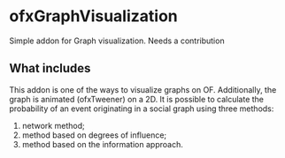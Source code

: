# ofxGraphVisualization

Simple addon for Graph visualization. Needs a contribution

## What includes

This addon is one of the ways to visualize graphs on OF. Additionally, the graph is animated (ofxTweener) on a 2D. It is possible to calculate the probability of an event originating in a social graph using three methods:
1) network method;
2) method based on degrees of influence;
3) method based on the information approach.